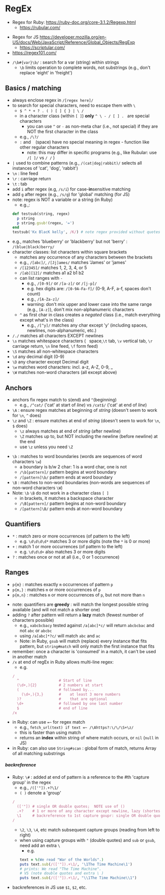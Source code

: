 # RegEx

- Regex for Ruby:  <https://ruby-doc.org/core-3.1.2/Regexp.html>
  - <https://rubular.com/>
>
- Regex for JS  <https://developer.mozilla.org/en-US/docs/Web/JavaScript/Reference/Global_Objects/RegExp>
  - <https://scriptular.com/>
- <https://regex101.com/>

>
- `/\b#{var}\b/` : search for a var (string) within strings
  - `\b` limits operation to complete words, not substrings (e.g., don't replace 'eight' in 'freight')

## Basics / matching
- always enclose regex in `/[regex here]/`
- to search for special characters, need to escape them with `\`
  - `$ ^ * + ? . ( ) [ ] { } | \ /`
  - in a character class (within `[ ]`) **only** `^ \ - / [ ] . ` are special characters
    - you can use `^` or `-` as non-meta char (i.e., not special) if they are NOT the first character in the class 
  - e.g., `/\?/`
  - `:` and ` ` (space) have no special meaning in regex - function like other regular characters
    - note:  this may differ in specific programs (e.g., like Rubular: use `/[ ]/` vs `/ /` )
- `|` used to combine patterns (e.g., `/(cat|dog|rabbit)/` selects all instances of 'cat', 'dog', 'rabbit') 
- `\n` : line feed
- `\r` : carriage return
- `\t` : tab
- add `i` after regex (e.g, `/s/i`) for case-**in**sensitive matching
- add `g` after regex (e.g., `/s/g`) for 'global' matching (for JS)
- note:  regex is NOT a variable or a string (in Ruby)
  - e.g.,:
  ```ruby
  def testsub(string, regex)
    p string
    p string.gsub!(regex, '=')
  end
  testsub('Kx BlacK kelly', /K/) # note regex provided without quotes
  ```
- e.g., matches 'blueberry' or 'blackberry' but not 'berry' : `/(blue|black)berry/`
- character classes:  list characters within square brackets
  - matches any occurrence of any characters between the brackets
  - e.g., `/[abc]/`, `/[Jj]ames/` matches 'James' or 'james'
  - `/[12345]/` matches 1, 2, 3, 4, or 5
  - `/[ab][12]/` matches a1 a2 b1 b2
  - can list ranges with `-`
    - e.g., `/[0-9]/` or `/[a-z]/` or `/[j-p]/`
    - e.g. hex digits are: `/[0-9A-Fa-f]/` (0-9, A-F, a-f, spaces don't count)
    - e.g., `/[A-Za-z]/`
    - warning:  don't mix upper and lower case into the same range (e.g., `[A-z]`), don't mix non-alphanumeric characters
  - `^` as first char in class creates a *negated* class (i.e., match everything except what's in the class)
    - e.g., `/[^y]/` matches any char except 'y' (including spaces, newlines, non-alphanumeric, etc.)
- `/./` matches all characters EXCEPT newlines
- `\s` matches whitespace characters (` ` space,`\t` tab, `\v` vertical tab, `\r` carriage return, `\n` line feed, `\f` form feed)
- `\S` matches all non-whitespace characters
- `\d` any decimal digit (0-9)
- `\D` any character except Decimal digit
- `\w` matches word characters: incl. a-z, A-Z, 0-9, _ 
- `\W` matches non-word characters (all except above)

## Anchors
- anchors fix regex match to `$`(end) and `^`(beginning) 
  - e.g., `/^cat/` ('cat' at start of *line*) vs `/cat$/` ('cat' at end of *line*)
- `\A` : ensure regex matches at beginning of *string* (doesn't seem to work for `\n`, `^` does)
- `\z` and `\Z` : ensure matches at end of *string* (doesn't seem to work for `\n`, `$` does)
  - `\z` always matches at end of *string* (after newline)
  - `\Z` matches up to, but NOT including the newline (before newline) at the end
  - use `\z` unless you need `\Z`
>
- `\b` : matches to word boundaries (words are sequences of word characters `\w`)
  - a boundary is b/w 2 char: 1 is a word char, one is not
  - `/\b[pattern]/` pattern begins at word boundary
  - `/[pattern]\b/` pattern ends at word boundary
- `\B` : matches to non-word boundaries (non-words are sequences of non-word characters `\W`)
- Note:  `\b` `\B` do not work in a character class `[ ]`
  - in brackets, it matches a backspace character
  - `/\B[pattern]/` pattern begins at non-word boundary
  - `/[pattern]\B/` pattern ends at non-word boundary

## Quantifiers
- `*` : match zero or more occurrences (of pattern to the left)
  - e.g. `\d\d\d\d*` matches 3 or more digits (note the `*` is 0 or more)
- `+` : match 1 or more occurrences (of pattern to the left)
  - e.g. `\d\d\d+` also matches 3 or more digits
- `?` : matches once or not at all (i.e., 0 or 1 occurrence)

## Ranges
- `p{m}` : matches exactly `m` occurrences of pattern `p`
- `p{m,}` : matches `m` or more occurrences of `p`
- `p{m,n}` : matches `m` or more occurrences of `p`, but not more than `n`
>
- note:  quantifiers are **greedy** : will match the longest possible string available (and will not match a shorter one)
- adding `?` after pattern will return a **lazy** match (fewest number of characters possible)
  - e.g., `xabcbcbacy` tested against `/a[abc]*c/` will return `abcbcbac` and not `abc` or `abcbc`
  - using `/a[abc]*?c/` will match `abc` and `ac`
  - Note:  in Ruby, `gsub` will match (replace) every instance that fits pattern, but `string#match` will only match the first instance that fits
- remember:  once a character is 'consumed' in a match, it can't be used in another match
- `/x` at end of regEx in Ruby allows multi-line regex:
  - e.g.
  ```ruby
  /
    ^                  # Start of line
    (\d+,){2}          # 2 numbers at start
    (                  # followed by...
      (\d+,){3,}       #    at least 3 more numbers
    )?                 #    that are optional
    \d+                # followed by one last number
    $                  # end of line
  /x
  ```
- in Ruby:  can use `=~` for regex match 
  - e.g., `fetch_url(text) if text =~ /\Ahttps?:\/\/\S+\z/`
  - this is faster than using match
  - returns an **index** within string of where match occurs, or `nil` (`null` in JS)
- in Ruby:  can also use `String#scan` : global form of match, returns Array of all matching substrings

##### backreference
- Ruby:  `\#` : added at end of pattern is a reference to the #th 'capture group' in the regex
  - e.g., `/(['"]).+?\1/`
  - `( )` denote a 'group'
  ```ruby
  /
    (['"]) # single OR double quotes;  NOTE use of ()
    .+?    # 1 or more of any character except newline, lazy (shortest possible match)
    \1     # backreference to 1st capture goupr: single OR double quotes (whatever was originally matched)
  /
  ```
  - `\2`, `\3`, `\4`, etc match subsequent capture groups (reading from left to right)
  - when using capture groups with `"` (double quotes) and `sub` or `gsub`, need add an extra `\`
    - e.g.
    ```ruby
    text = %(We read "War of the Worlds".)
    puts text.sub(/(['"]).+\1/, '\1The Time Machine\1')
    # prints: We read "The Time Machine".
    # VS (note double quotes and extra \ )
    puts text.sub(/(['"]).+\1/, "\\1The Time Machine\\1")
    ```
- backreferences in JS use `$1`, `$2`, etc.









